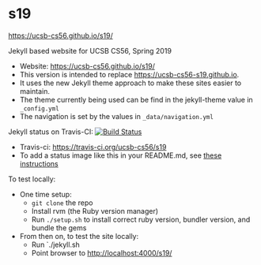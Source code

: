 # s19

https://ucsb-cs56.github.io/s19/

Jekyll based website for UCSB CS56, Spring 2019

* Website: <https://ucsb-cs56.github.io/s19/>
* This version is intended to replace <https://ucsb-cs56-s19.github.io>.
* It uses the new Jekyll theme approach to make these sites easier to maintain.
* The theme currently being used can be find in the jekyll-theme value
in `_config.yml`
* The navigation is set by the values in `_data/navigation.yml`

Jekyll status on Travis-CI: [![Build Status](https://travis-ci.org/ucsb-cs56/s19.svg?branch=master)](https://travis-ci.org/ucsb-cs56/s19)

* Travis-ci: https://travis-ci.org/ucsb-cs56/s19
* To add a status image like this in your README.md, see [these instructions](https://docs.travis-ci.com/user/status-images/)

To test locally:
* One time setup:
    * `git clone` the repo
    * Install rvm (the Ruby version manager)
    * Run `./setup.sh` to install correct ruby version, bundler version, and bundle the gems
* From then on, to test the site locally:
    * Run `./jekyll.sh
    * Point browser to <http://localhost:4000/s19/>



